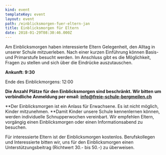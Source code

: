 ```yaml
---
kind: event
templateKey: event
layout: event
path: /einblicksmorgen-fuer-eltern-jan
title: Einblicksmorgen für Eltern
date: 2018-01-29T08:30:46.000Z
---
```

Am Einblicksmorgen haben interessierte Eltern Gelegenheit, den Alltag in unserer Schule mitzuerleben. Nach einer kurzen Einführung können Basis- und Primarstufe besucht werden. Im Anschluss gibt es die Möglichkeit, Fragen zu stellen und sich über die Eindrücke auszutauschen.

**Ankunft: 9:30**

Ende des Einblickmorgens: 12:00

**Die Anzahl Plätze für den Einblicksmorgen sind beschränkt. Wir bitten um verbindliche Anmeldung per email: info@freie-schule-bergmeilen.ch**

**Der Einblicksmorgen ist ein Anlass für Erwachsene. Es ist nicht möglich, Kinder mitzunehmen. **Damit Kinder unsere Schule kennenlernen können, werden individuelle Schnupperwochen vereinbart. Wir empfehlen Eltern, vorgängig einen Einblicksmorgen oder einen Informationsabend zu besuchen.

Für interessierte Eltern ist der Einblicksmorgen kostenlos. Berufskollegen und Interessierte bitten wir, uns für den Einblicksmorgen einen Unterstützungsbeitrag (Richtwert 30.- bis 50.-) zu überweisen.

